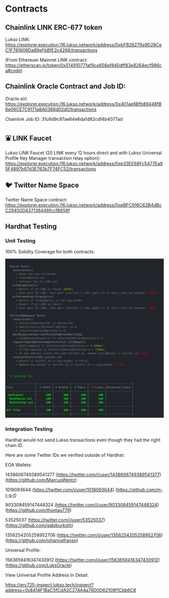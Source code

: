 # Contracts

## Chainlink LINK ERC-677 token

Lukso LINK: https://explorer.execution.l16.lukso.network/address/0xbFB26279a9D28CeC1F781808Da89eFbBfE2c4268/transactions

(From Ethereum Mainnet LINK contract: https://etherscan.io/token/0x514910771af9ca656af840dff83e8264ecf986ca#code)

## Chainlink Oracle Contract and Job ID:

Oracle.sol: https://explorer.execution.l16.lukso.network/address/0x401ae6Bfb89448fB6e06CE7C9171a8A0366d02d0/transactions

Chainlink Job ID: 31c6d9c97ae64e6da1d82cdf4b4077ad

## :fountain: LINK Faucet

Lukso LINK Faucet (20 LINK every 12 hours direct and with Lukso Universal Profile Key Manager transaction relay option):
https://explorer.execution.l16.lukso.network/address/0xe33EE68Fc5477Ea95F4897b67d3E763b7F74FC52/transactions

## :bird: Twitter Name Space

Twitter Name Space contract: https://explorer.execution.l16.lukso.network/address/0xeBFC916C62B4dBcC29450D437136446fccfB658f

## Hardhat Testing

### Unit Testing

100% Solidity Coverage for both contracts:

<img src="https://github.com/LuksOracle/contracts/blob/main/test/unit/unitTestCoverageUpdated.png" alt="Testing"/>

### Integration Testing

Hardhat would not send Lukso transactions even though they had the right chain ID.

Here are some Twitter IDs we verified outside of Hardhat:

EOA Wallets:

1438606749389541377
(https://twitter.com/i/user/1438606749389541377)
(https://github.com/MarcusWentz)

1018093644
(https://twitter.com/i/user/1018093644)
(https://github.com/m-r-g-t)

903308459147448324
(https://twitter.com/i/user/903308459147448324)
(https://github.com/thomas779)

53525037
(https://twitter.com/i/user/53525037)
(https://github.com/gabiburkoth)

1356254205258952706
(https://twitter.com/i/user/1356254205258952706)
(https://github.com/johannafransn)

Universal Profile:

1563659416347430912
(https://twitter.com/i/user/1563659416347430912)
(https://github.com/LuksOracle)

View Universal Profile Address In Detail:

https://erc725-inspect.lukso.tech/inspect?address=0x8414F1BaC5fCdA2C274A4a78D0D62109f1Cbb6C8
